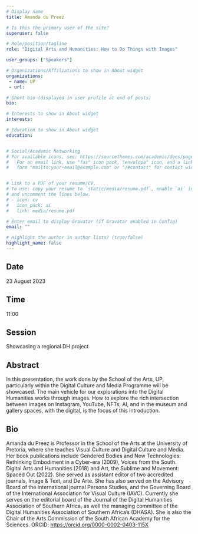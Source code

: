 ```yaml
---
# Display name
title: Amanda du Preez

# Is this the primary user of the site?
superuser: false

# Role/position/tagline
role: "Digital Arts and Humanities: How to Do Things with Images"

user_groups: ["Speakers"]

# Organizations/Affiliations to show in About widget
organizations:
 - name: UP
 - url: 

# Short bio (displayed in user profile at end of posts)
bio: 

# Interests to show in About widget
interests: 

# Education to show in About widget
education:


# Social/Academic Networking
# For available icons, see: https://sourcethemes.com/academic/docs/page-builder/#icons
#   For an email link, use "fas" icon pack, "envelope" icon, and a link in the
#   form "mailto:your-email@example.com" or "/#contact" for contact widget.


# Link to a PDF of your resume/CV.
# To use: copy your resume to `static/media/resume.pdf`, enable `ai` icons in `params.toml`, 
# and uncomment the lines below.
# - icon: cv
#   icon_pack: ai
#   link: media/resume.pdf

# Enter email to display Gravatar (if Gravatar enabled in Config)
email: ""

# Highlight the author in author lists? (true/false)
highlight_name: false
---
```


## Date

23 August 2023

## Time

11:00

## Session

Showcasing a regional DH project

## Abstract

In this presentation, the work done by the School of the Arts, UP, particularly within the Digital Culture and Media Programme will be showcased. The main vehicle for our explorations into the Digital Humanities works through images. How to explore the rich intersection between images on Instagram, YouTube, NFTs, AI, and in the museum and gallery spaces, with the digital, is the focus of this introduction.

## Bio

Amanda du Preez is Professor in the School of the Arts at the University of Pretoria, where she teaches Visual Culture and Digital Culture and Media. Her book publications include Gendered Bodies and New Technologies: Rethinking Embodiment in a Cyber-era (2009), Voices from the South. Digital Arts and Humanities (2018) and Art, the Sublime and Movement: Spaced Out (2022). She served as assistant editor of two accredited journals, Image & Text, and De Arte. She has also served on the Advisory Board of the international journal Persona Studies, and the Governing Board of the International Association for Visual Culture (IAVC). Currently she serves on the editorial board of the Journal of the Digital Humanities Association of Southern Africa, as well the managing committee of the Digital Humanities Association of Southern Africa’s (DHASA). She is also the Chair of the Arts Commission of the South African Academy for the Sciences. ORCID: https://orcid.org/0000-0002-0403-115X
